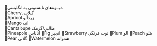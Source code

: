 🍒میــوه‌های تابستونی به انگلیسی
<br>
🔸Cherry
گیلاس
<br>
🔹Apricot
زردآلو
<br>
🔸Mango
انبه
<br>
🔹Cantaloupe
طالبی/گرمک
<br>
🔸Pineapple
آناناس
🔹Fig
انجیر
🔸Strawberry
توت فرنگی
🔹Plum
آلو
🔸Peach
هلو
🔹Pear
گلابی
🔸Watermelon 
هندوانه

